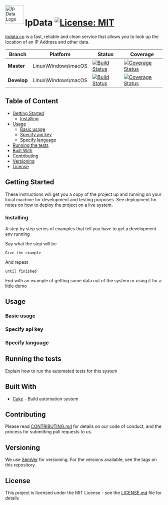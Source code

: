 <a href="https://ipdata.co/">
    <img src="https://image.ibb.co/iDQdUS/ipdatalogo.png" alt="Ip Data Logo" title="IpData" align="left" height="60" />
</a>

# IpData [![License: MIT](https://img.shields.io/badge/License-MIT-blue.svg)](https://github.com/alexkhil/IpData/blob/master/LICENSE) 

[ipdata.co](https://ipdata.co/) is a fast, reliable and clean service that allows you to look up the location of an IP Address and other data.

| Branch | Platform | Status | Coverage |
| ------ | ------ | ------ | ------ |
| **Master** | Linux\Windows\macOS | [![Build Status](https://dev.azure.com/alexkhildev/IpData/_apis/build/status/outer-loop?branchName=master)](https://dev.azure.com/alexkhildev/IpData/_build/latest?definitionId=4?branchName=master) | [![Coverage Status](https://coveralls.io/repos/github/alexkhil/IpData/badge.svg?branch=%28no+branch%29)](https://coveralls.io/github/alexkhil/IpData?branch=%28no+branch%29) |
| **Develop** | Linux\Windows\macOS | [![Build Status](https://dev.azure.com/alexkhildev/IpData/_apis/build/status/gated?branchName=develop)](https://dev.azure.com/alexkhildev/IpData/_build/latest?definitionId=3?branchName=develop) | [![Coverage Status](https://coveralls.io/repos/github/alexkhil/IpData/badge.svg?branch=develop)](https://coveralls.io/github/alexkhil/IpData?branch=develop) |

## Table of Content

- [Getting Started](#getting-started)
  - [Installing](#installing)
- [Usage](#usage)
  - [Basic usage](#basic-usage)
  - [Specify api key](#specify-api-key)
  - [Specify language](#specify-language)
- [Running the tests](#running-the-tests)
- [Built With](#built-with)
- [Contributing](#contributing)
- [Versioning](#versioning)
- [License](#license)

## Getting Started

These instructions will get you a copy of the project up and running on your local machine for development and testing purposes. See deployment for notes on how to deploy the project on a live system.

### Installing

A step by step series of examples that tell you have to get a development env running

Say what the step will be

```
Give the example
```

And repeat

```
until finished
```

End with an example of getting some data out of the system or using it for a little demo

## Usage


### Basic usage


### Specify api key


### Specify language


## Running the tests

Explain how to run the automated tests for this system


## Built With

* [Cake](https://cakebuild.net/) - Build automation system

## Contributing

Please read [CONTRIBUTING.md][CONTRIBUTING] for details on our code of conduct, and the process for submitting pull requests to us.

## Versioning

We use [SemVer] for versioning. For the versions available, see the tags on this repository. 

## License

This project is licensed under the MIT License - see the [LICENSE.md][LICENSE] file for details


[AzureStatus]: https://dev.azure.com/alexkhildev/IpData/_apis/build/status/gated?branchName=master
[IpDataLogo]: https://image.ibb.co/iDQdUS/ipdatalogo.png
[SemVer]: http://semver.org/
[CONTRIBUTING]: https://github.com/alexkhil/IpData/blob/master/.github/CONTRIBUTING.md
[LICENSE]: https://github.com/alexkhil/IpData/blob/master/LICENSE
